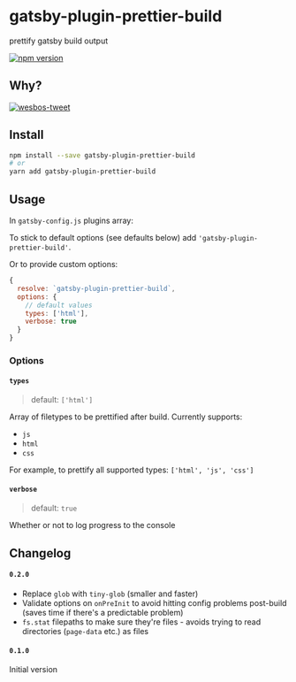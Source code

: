 # gatsby-plugin-prettier-build

prettify gatsby build output

[![npm version](https://badge.fury.io/js/gatsby-plugin-prettier-build.svg)](https://badge.fury.io/js/gatsby-plugin-prettier-build)

## Why?

[![wesbos-tweet](https://user-images.githubusercontent.com/14852491/78827410-02ccdb00-79db-11ea-9369-74c0ada99cf4.png)](https://twitter.com/wesbos/status/1247903517051768839)

## Install

```bash
npm install --save gatsby-plugin-prettier-build
# or
yarn add gatsby-plugin-prettier-build
```

## Usage

In `gatsby-config.js` plugins array:

To stick to default options (see defaults below) add `'gatsby-plugin-prettier-build'`.

Or to provide custom options:

```js
{
  resolve: `gatsby-plugin-prettier-build`,
  options: {
    // default values
    types: ['html'],
    verbose: true
  }
}
```

### Options

#### `types`

> default: `['html']`

Array of filetypes to be prettified after build. Currently supports:

- `js`
- `html`
- `css`

For example, to prettify all supported types: `['html', 'js', 'css']`

#### `verbose`

> default: `true`

Whether or not to log progress to the console

## Changelog

#### `0.2.0`

- Replace `glob` with `tiny-glob` (smaller and faster)
- Validate options on `onPreInit` to avoid hitting config problems post-build (saves time if there's a predictable problem)
- `fs.stat` filepaths to make sure they're files - avoids trying to read directories (`page-data` etc.) as files

#### `0.1.0`

Initial version
